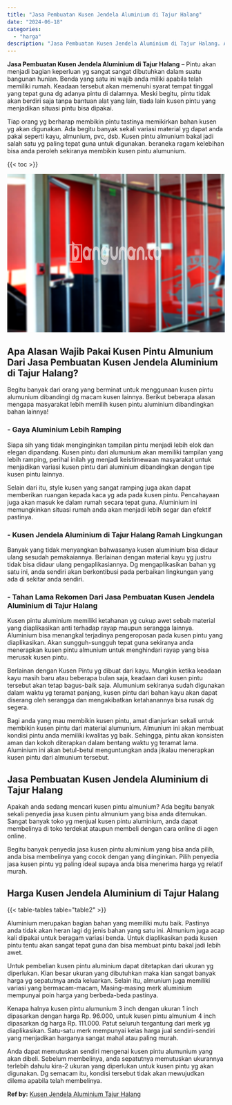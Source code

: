 ```yaml
---
title: "Jasa Pembuatan Kusen Jendela Aluminium di Tajur Halang"
date: "2024-06-18"
categories: 
  - "harga"
description: "Jasa Pembuatan Kusen Jendela Aluminium di Tajur Halang. Anda dapat memutuskan sendiri mengenai kusen pintu alumunium yang akan dibeli. Sebelum membelinya, an..."
---
```


**Jasa Pembuatan Kusen Jendela Aluminium di Tajur Halang** – Pintu akan menjadi bagian keperluan yg sangat sangat dibutuhkan dalam suatu bangunan hunian. Benda yang satu ini wajib anda miliki apabila telah memiliki rumah. Keadaan tersebut akan memenuhi syarat tempat tinggal yang tepat guna dg adanya pintu di dalamnya. Meski begitu, pintu tidak akan berdiri saja tanpa bantuan alat yang lain, tiada lain kusen pintu yang menjadikan situasi pintu bisa dipakai.

Tiap orang yg berharap membikin pintu tastinya memikirkan bahan kusen yg akan digunakan. Ada begitu banyak sekali variasi material yg dapat anda pakai seperti kayu, almunium, pvc, dsb. Kusen pintu almunium bakal jadi salah satu yg paling tepat guna untuk digunakan. beraneka ragam kelebihan bisa anda peroleh sekiranya membikin kusen pintu alumunium.

{{< toc >}}

![Jasa Pembuatan Kusen Jendela Aluminium di Tajur Halang](/images/harga-kusen-jendela-alumunium-21.png)

## Apa Alasan Wajib Pakai Kusen Pintu Almunium Dari Jasa Pembuatan Kusen Jendela Aluminium di Tajur Halang?

Begitu banyak dari orang yang berminat untuk menggunaan kusen pintu alumunium dibandingi dg macam kusen lainnya. Berikut beberapa alasan mengapa masyarakat lebih memilih kusen pintu aluminium dibandingkan bahan lainnya!

### \- Gaya Aluminium Lebih Ramping

Siapa sih yang tidak menginginkan tampilan pintu menjadi lebih elok dan elegan dipandang. Kusen pintu dari alumunium akan memiliki tampilan yang lebih ramping, perihal inilah yg menjadi keistimewaan masyarakat untuk menjadikan variasi kusen pintu dari aluminium dibandingkan dengan tipe kusen pintu lainnya.

Selain dari itu, style kusen yang sangat ramping juga akan dapat memberikan ruangan kepada kaca yg ada pada kusen pintu. Pencahayaan juga akan masuk ke dalam rumah secara tepat guna. Aluminium ini memungkinkan situasi rumah anda akan menjadi lebih segar dan efektif pastinya.

### \- Kusen Jendela Aluminium di Tajur Halang Ramah Lingkungan

Banyak yang tidak menyangkan bahwasanya kusen aluminium bisa didaur ulang sesudah pemakaiannya. Berlainan dengan material kayu yg justru tidak bisa didaur ulang pengaplikasiannya. Dg mengaplikasikan bahan yg satu ini, anda sendiri akan berkontibusi pada perbaikan lingkungan yang ada di sekitar anda sendiri.

### \- Tahan Lama Rekomen Dari Jasa Pembuatan Kusen Jendela Aluminium di Tajur Halang

Kusen pintu aluminium memiliki ketahanan yg cukup awet sebab material yang diaplikasikan anti terhadap rayap maupun serangga lainnya. Aluminium bisa menangkal terjadinya pengeroposan pada kusen pintu yang diaplikasikan. Akan sungguh-sungguh tepat guna sekiranya anda menerapkan kusen pintu almunium untuk menghindari rayap yang bisa merusak kusen pintu.

Berlainan dengan Kusen Pintu yg dibuat dari kayu. Mungkin ketika keadaan kayu masih baru atau beberapa bulan saja, keadaan dari kusen pintu tersebut akan tetap bagus-baik saja. Alumunium sekiranya sudah digunakan dalam waktu yg teramat panjang, kusen pintu dari bahan kayu akan dapat diserang oleh serangga dan mengakibatkan ketahanannya bisa rusak dg segera.

Bagi anda yang mau membikin kusen pintu, amat dianjurkan sekali untuk membikin kusen pintu dari material alumunium. Almunium ini akan membuat kondisi pintu anda memiliki kwalitas yg baik. Sehingga, pintu akan konsisten aman dan kokoh diterapkan dalam bentang waktu yg teramat lama. Aluminium ini akan betul-betul menguntungkan anda jikalau menerapkan kusen pintu dari almunium tersebut.

## Jasa Pembuatan Kusen Jendela Aluminium di Tajur Halang

Apakah anda sedang mencari kusen pintu almunium? Ada begitu banyak sekali penyedia jasa kusen pintu almunium yang bisa anda ditemukan. Sangat banyak toko yg menjual kusen pintu aluminium, anda dapat membelinya di toko terdekat ataupun membeli dengan cara online di agen online.

Begitu banyak penyedia jasa kusen pintu aluminium yang bisa anda pilih, anda bisa membelinya yang cocok dengan yang diinginkan. Pilih penyedia jasa kusen pintu yg paling ideal supaya anda bisa menerima harga yg relatif murah.

## Harga Kusen Jendela Aluminium di Tajur Halang

{{< table-tables table="table2" >}}

Aluminium merupakan bagian bahan yang memiliki mutu baik. Pastinya anda tidak akan heran lagi dg jenis bahan yang satu ini. Almunium juga acap kali dipakai untuk beragam variasi benda. Untuk diaplikasikan pada kusen pintu tentu akan sangat tepat guna dan bisa membuat pintu bakal jadi lebih awet.

Untuk pembelian kusen pintu aluminium dapat ditetapkan dari ukuran yg diperlukan. Kian besar ukuran yang dibutuhkan maka kian sangat banyak harga yg sepatutnya anda keluarkan. Selain itu, almunium juga memiliki variasi yang bermacam-macam, Masing-masing merk aluminium mempunyai poin harga yang berbeda-beda pastinya.

Kenapa halnya kusen pintu alumunium 3 inch dengan ukuran 1 inch dipasarkan dengan harga Rp. 96.000, untuk kusen pintu almunium 4 inch dipasarkan dg harga Rp. 111.000. Patut seluruh tergantung dari merk yg diaplikasikan. Satu-satu merk mempunyai kelas harga jual sendiri-sendiri yang menjadikan harganya sangat mahal atau paling murah.

Anda dapat memutuskan sendiri mengenai kusen pintu alumunium yang akan dibeli. Sebelum membelinya, anda sepatutnya memutuskan ukurannya terlebih dahulu kira-2 ukuran yang diperlukan untuk kusen pintu yg akan digunakan. Dg semacam itu, kondisi tersebut tidak akan mewujudkan dilema apabila telah membelinya.

**Ref by:** [Kusen Jendela Aluminium Tajur Halang](https://id.wikipedia.org/wiki/Kusen)
